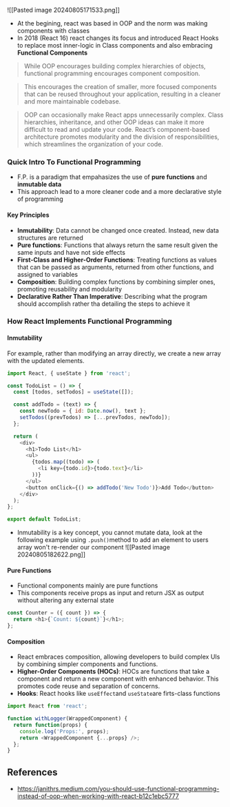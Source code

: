 
![[Pasted image 20240805171533.png]]
+ At the begining, react was based in OOP and the norm was making components with classes
+ In 2018 (React 16) react changes its focus and introduced React Hooks to replace most inner-logic in Class components and also embracing **Functional Components** 

> While OOP encourages building complex hierarchies of objects, functional programming encourages component composition. 

> This encourages the creation of smaller, more focused components that can be reused throughout your application, resulting in a cleaner and more maintainable codebase.

> OOP can occasionally make React apps unnecessarily complex. Class hierarchies, inheritance, and other OOP ideas can make it more difficult to read and update your code. React’s component-based architecture promotes modularity and the division of responsibilities, which streamlines the organization of your code.

### Quick Intro To Functional Programming
+ F.P. is a paradigm that empahasizes the use of **pure functions** and **inmutable data**
+ This approach lead to a more cleaner code and a more declarative style of programming
#### Key Principles
+ **Inmutability**: Data cannot be changed once created. Instead, new data structures are returned
+ **Pure functions**: Functions that always return the same result given the same inputs and have not side effects
+ **First-Class and Higher-Order Functions**: Treating functions as values that can be passed as arguments, returned from other functions, and assigned to variables
+ **Composition**: Building complex functions by combining simpler ones, promoting reusability and modularity
+ **Declarative Rather Than Imperative**: Describing what the program should accomplish rather tha detailing the steps to achieve it
### How React Implements Functional Programming
#### Inmutability
For example, rather than modifying an array directly, we create a new array with the updated elements.

```javascript
import React, { useState } from 'react';

const TodoList = () => {
  const [todos, setTodos] = useState([]);

  const addTodo = (text) => {
    const newTodo = { id: Date.now(), text };
    setTodos((prevTodos) => [...prevTodos, newTodo]);
  };

  return (
    <div>
      <h1>Todo List</h1>
      <ul>
        {todos.map((todo) => (
          <li key={todo.id}>{todo.text}</li>
        ))}
      </ul>
      <button onClick={() => addTodo('New Todo')}>Add Todo</button>
    </div>
  );
};

export default TodoList;
```

+ Inmutability is a key concept, you cannot mutate data, look at the following example using `.push()`method to add an element to users array won't re-render our component
![[Pasted image 20240805182622.png]]
#### Pure Functions
+ Functional components mainly are pure functions
+ This components receive props as input and return JSX as output without altering any external state
```javascript
const Counter = ({ count }) => {
  return <h1>{`Count: ${count}`}</h1>;
};
```

#### Composition
+ React embraces composition, allowing developers to build complex UIs by combining simpler components and functions.
+ **Higher-Order Components (HOCs)**: HOCs are functions that take a component and return a new component with enhanced behavior. This promotes code reuse and separation of concerns.
+ **Hooks**: React hooks like `useEffect`and `useState`are firts-class functions
```javascript
import React from 'react';

function withLogger(WrappedComponent) {
  return function(props) {
    console.log('Props:', props);
    return <WrappedComponent {...props} />;
  };
}
```

## References
+ https://janithrs.medium.com/you-should-use-functional-programming-instead-of-oop-when-working-with-react-b12c1ebc5777

